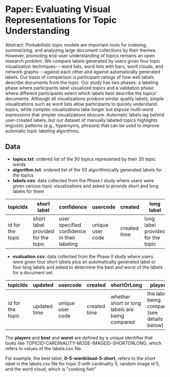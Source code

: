 
# Paper: Evaluating Visual Representations for Topic Understanding

Abstract:   Probabilistic topic models are important tools for indexing, summarizing, and
  analyzing large document collections by their themes.  However, promoting
  end-user understanding of topics remains an open research problem.  We compare
  labels generated by users given four topic visualization techniques---word
  lists, word lists with bars, word clouds, and network graphs---against each
  other and against automatically generated labels.  Our basis of comparison
  is participant ratings of how well labels describe documents from the topic.
  Our study has two phases: a labeling phase where participants label
  visualized topics and a validation phase where different participants select which labels
  best describe the topics' documents.  Although all visualizations produce
  similar quality labels, simple visualizations such as word lists allow participants to
  quickly understand topics, while complex visualizations take longer but expose
  multi-word expressions that simpler visualizations obscure.  Automatic labels
  lag behind user-created labels, but our dataset of manually labeled topics
  highlights linguistic patterns (e.g., hypernyms, phrases) that can be used to
  improve automatic topic labeling algorithms.

## Data

* **topics.txt**: ordered list of the 50 topics represented by their 20 topic words
* **algorithm.txt**: ordered list of the 50 algorithmically generated labels for the topics
* **labels.csv**: data collected from the Phase I study where users were given various topic visualizations and asked to provide short and long labels for them

| topicIdx | short label | confidence | usercode | created | long label | version | mode | key | cardinality | duration | randomImage_idx |
| --- | --- | --- | --- | --- | --- |--- | --- | --- | --- | --- | --- |
| id for the topic | short label provided for the topic | user specified confidence in their labeling | unique user code | created time | long label provided for the topic | **unused** | visualization type | **unused** | number of words displayed in the visualization | length of time to perform the task | image id |
*  **evaluation.csv**: data collected from the Phase II study where users were given four short labels plus an automatically generated label or four long labels and asked to determine the best and worst of the labels for a document set. 
  
| topicIdx | updated | usercode | created | shortOrLong | players | iter_num | done | key | cardinality | duration | worst | best |
| --- | --- | --- | --- | --- | --- |--- | --- | --- | --- | --- | --- | --- |
| id for the topic | updated time | unique user code | created time | whether short or long labels are being compared | the labels being compared (see details below) | **unused** | **unused** | **unused** | number of words displayed in the visualization | length of time to perform the task | the worst label | the best label |

The **players** and **best** and **worst** are defined by a unique identifier that looks like TOPICID-CARDINALITY-MODE-IMAGEID-SHORTORLONG, which refers to values of the labels.csv file. 

For example, the best label, **0-5-wordcloud-5-short**, refers to the short label in the labels.csv file for topic 0 with cardinality 5, random image id 5, and the word cloud, which is "cooking fish"
